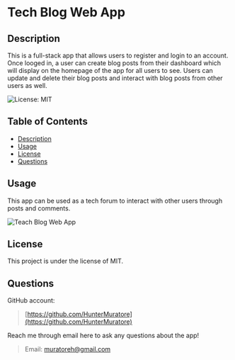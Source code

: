 # Tech Blog Web App

## Description

This is a full-stack app that allows users to register and login to an account. 
Once looged in, a user can create blog posts from their dashboard which will display on the homepage of the app for all users to see.
Users can update and delete their blog posts and interact with blog posts from other users as well.

![License: MIT](https://img.shields.io/badge/License-MIT-yellow.svg)

## Table of Contents

- [Description](#description)
- [Usage](#usage)
- [License](#license)
- [Questions](#questions)

## Usage

This app can be used as a tech forum to interact with other users through posts and comments.

![Teach Blog Web App]()

## License

This project is under the license of MIT.

## Questions

GitHub account:

>[https://github.com/HunterMuratore](https://github.com/HunterMuratore)

Reach me through email here to ask any questions about the app!

>Email: [muratoreh@gmail.com](mailto:muratoreh@gmail.com)
